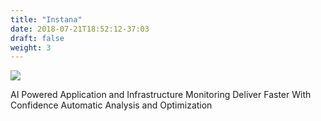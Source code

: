 ```yaml
---
title: "Instana"
date: 2018-07-21T18:52:12-37:03
draft: false
weight: 3
---
```


![](/images/instana.png)

AI Powered Application and Infrastructure Monitoring
Deliver Faster With Confidence
Automatic Analysis and Optimization
